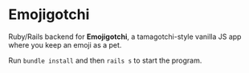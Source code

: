 # Emojigotchi

Ruby/Rails backend for **Emojigotchi**, a tamagotchi-style vanilla JS app where you keep an emoji as a pet.

Run `bundle install` and then `rails s` to start the program.
